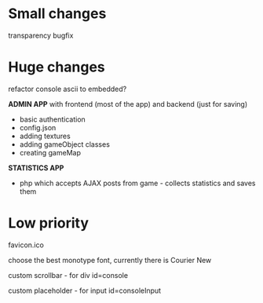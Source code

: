 # Small changes
transparency bugfix

# Huge changes

refactor console ascii to embedded?

**ADMIN APP** with frontend (most of the app) and backend (just for saving)
- basic authentication
- config.json
- adding textures
- adding gameObject classes
- creating gameMap

**STATISTICS APP**
- php which accepts AJAX posts from game - collects statistics and saves them

# Low priority
favicon.ico

choose the best monotype font, currently there is Courier New

custom scrollbar - for div id=console

custom placeholder - for input id=consoleInput
